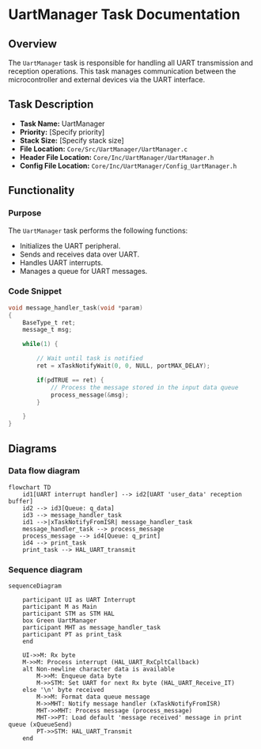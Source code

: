 # UartManager Task Documentation

## Overview
The `UartManager` task is responsible for handling all UART transmission and reception operations. This task manages communication between the microcontroller and external devices via the UART interface.

## Task Description
- **Task Name:** UartManager
- **Priority:** [Specify priority]
- **Stack Size:** [Specify stack size]
- **File Location:** `Core/Src/UartManager/UartManager.c`
- **Header File Location:** `Core/Inc/UartManager/UartManager.h`
- **Config File Location:** `Core/Inc/UartManager/Config_UartManager.h`

## Functionality
### Purpose
The `UartManager` task performs the following functions:
- Initializes the UART peripheral.
- Sends and receives data over UART.
- Handles UART interrupts.
- Manages a queue for UART messages.

### Code Snippet
```c
void message_handler_task(void *param)
{
	BaseType_t ret;
	message_t msg;

	while(1) {

		// Wait until task is notified
		ret = xTaskNotifyWait(0, 0, NULL, portMAX_DELAY);

		if(pdTRUE == ret) {
			// Process the message stored in the input data queue
			process_message(&msg);
		}

	}
}
```

## Diagrams

### Data flow diagram
```mermaid
flowchart TD
    id1[UART interrupt handler] --> id2[UART 'user_data' reception buffer]
    id2 --> id3[Queue: q_data]
    id3 --> message_handler_task
    id1 -->|xTaskNotifyFromISR| message_handler_task
    message_handler_task --> process_message
    process_message --> id4[Queue: q_print]
    id4 --> print_task
    print_task --> HAL_UART_transmit
```

### Sequence diagram

```mermaid
sequenceDiagram
    
    participant UI as UART Interrupt
    participant M as Main
    participant STM as STM HAL
    box Green UartManager
    participant MHT as message_handler_task
    participant PT as print_task
    end

    UI->>M: Rx byte
    M->>M: Process interrupt (HAL_UART_RxCpltCallback)
    alt Non-newline character data is available
        M->>M: Enqueue data byte
        M->>STM: Set UART for next Rx byte (HAL_UART_Receive_IT)
    else '\n' byte received
        M->>M: Format data queue message
        M->>MHT: Notify message handler (xTaskNotifyFromISR)
        MHT->>MHT: Process message (process_message)
        MHT->>PT: Load default 'message received' message in print queue (xQueueSend)
        PT->>STM: HAL_UART_Transmit
    end

```